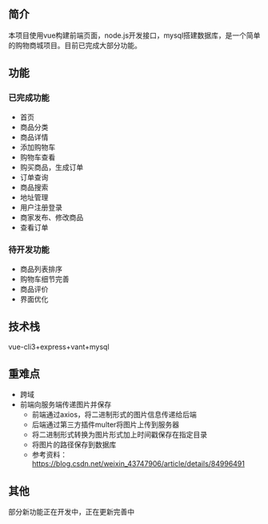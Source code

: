 ## 简介
本项目使用vue构建前端页面，node.js开发接口，mysql搭建数据库，是一个简单的购物商城项目。目前已完成大部分功能。
## 功能
### 已完成功能
- 首页
- 商品分类
- 商品详情
- 添加购物车
- 购物车查看
- 购买商品，生成订单
- 订单查询
- 商品搜索
- 地址管理
- 用户注册登录
- 商家发布、修改商品
- 查看订单
### 待开发功能
- 商品列表排序
- 购物车细节完善
- 商品评价
- 界面优化
## 技术栈
vue-cli3+express+vant+mysql
## 重难点
- 跨域
- 前端向服务端传递图片并保存
  - 前端通过axios，将二进制形式的图片信息传递给后端
  - 后端通过第三方插件multer将图片上传到服务器
  - 将二进制形式转换为图片形式加上时间戳保存在指定目录
  - 将图片的路径保存到数据库
  - 参考资料：https://blog.csdn.net/weixin_43747906/article/details/84996491
## 其他
部分新功能正在开发中，正在更新完善中
